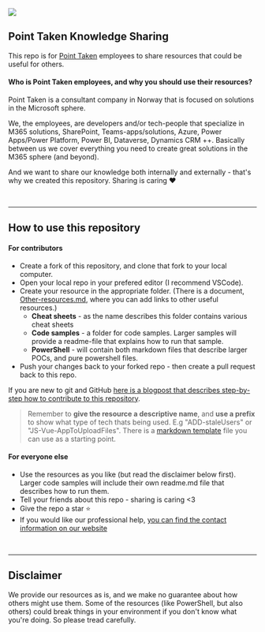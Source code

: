 <img style="max-width:900px" src="point-taken-logo-header.png" />

## Point Taken Knowledge Sharing
This repo is for [Point Taken](https://pointtaken.no/) employees to share resources that could be useful for others.

#### Who is Point Taken employees, and why you should use their resources?
Point Taken is a consultant company in Norway that is focused on solutions in the Microsoft sphere.

We, the employees, are developers and/or tech-people that specialize in M365 solutions, SharePoint, Teams-apps/solutions, Azure, Power Apps/Power Platform, Power BI, Dataverse, Dynamics CRM ++. Basically between us we cover everything you need to create great solutions in the M365 sphere (and beyond).

And we want to share our knowledge both internally and externally - that's why we created this repository. Sharing is caring :hearts: 

<br/>

---
## How to use this repository

#### For contributors
- Create a fork of this repository, and clone that fork to your local computer.
- Open your local repo in your prefered editor (I recommend VSCode).
- Create your resource in the appropriate folder. (There is a document, [Other-resources.md](/Other-resources.md), where you can add links to other useful resources.)
    - **Cheat sheets** - as the name describes this folder contains various cheat sheets
    - **Code samples** - a folder for code samples. Larger samples will provide a readme-file that explains how to run that sample. 
    - **PowerShell** - will contain both markdown files that describe larger POCs, and pure powershell files.
- Push your changes back to your forked repo - then create a pull request back to this repo. 

If you are new to git and GitHub [here is a blogpost that describes step-by-step how to contribute to this repository](https://elischei.com/an-introduction-to-version-control-using-git-and-github/).

> Remember to **give the resource a descriptive name**, and **use a prefix** to show what type of tech thats being used. E.g "ADD-staleUsers" or "JS-Vue-AppToUploadFiles". There is a <ins>[markdown template](/TEMPLATE.md)</ins> file you can use as a starting point.

#### For everyone else
- Use the resources as you like (but read the disclaimer below first). Larger code samples will include their own readme.md file that describes how to run them. 
- Tell your friends about this repo - sharing is caring <3
- Give the repo a star :star:
- If you would like our professional help, [you can find the contact information on our website](https://pointtaken.no/kontaktinformasjon/)

<br/>

---
## Disclaimer
We provide our resources as is, and we make no guarantee about how others might use them. Some of the resources (like PowerShell, but also others) could break 
things in your environment if you don't know what you're doing. So please tread carefully.

